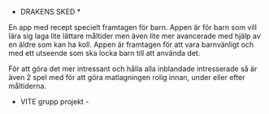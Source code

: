 * DRAKENS SKED *

En app med recept specielt framtagen för barn. Appen är för barn som vill lära sig laga lite lättare måltider men även lite mer avancerade med hjälp av en äldre som kan ha koll. Appen är framtagen för att vara barnvänligt och med ett utseende som ska locka barn till att använda det.

För att göra det mer intressant och hålla alla inblandade intresserade så är även 2 spel med för att göra matlagningen rolig innan, under eller efter måltiderna.

- VITE grupp projekt -
